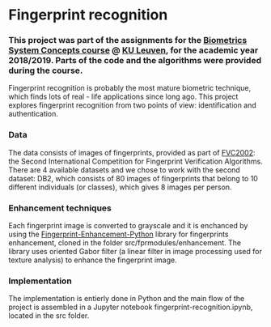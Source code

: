 # Fingerprint recognition

### This project was part of the assignments for the [Biometrics System Concepts course](https://onderwijsaanbod.kuleuven.be/syllabi/e/H02C7AE.htm#activetab=doelstellingen_idp2852640) @ [KU Leuven](https://www.kuleuven.be/english/), for the academic year 2018/2019. Parts of the code and the algorithms were provided during the course.

Fingerprint recognition is probably the most mature biometric technique, which finds lots of real - life applications since long ago. This project explores fingerprint recognition from two points of view: identification and authentication. 

### Data
The data consists of images of fingerprints, provided as part of [FVC2002](http://bias.csr.unibo.it/fvc2002/databases.asp): the Second International Competition for Fingerprint Verification Algorithms. There are 4 available datasets and we chose to work with the second dataset: DB2, which consists of 80 images of fingerprints that belong to 10 different individuals (or classes), which gives 8 images per person.

### Enhancement techniques
Each fingerprint image is converted to grayscale and it is enchanced by using the [Fingerprint-Enhancement-Python](https://github.com/Utkarsh-Deshmukh/Fingerprint-Enhancement-Python) library for fingerprints enhancement, cloned in the folder src/fprmodules/enhancement. The library uses oriented Gabor filter (a linear filter in image processing used for texture analysis) to enhance the fingerprint image.

### Implementation
The implementation is entierly done in Python and the main flow of the project is assembled in a Jupyter notebook fingerprint-recognition.ipynb, located in the src folder.





